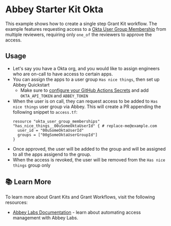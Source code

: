 # Abbey Starter Kit Okta

This example shows how to create a single step Grant Kit workflow.
The example features requesting access to a [Okta User Group Membership](https://registry.terraform.io/providers/okta/okta/latest/docs/resources/user_group_memberships)
from multiple reviewers, requiring only `one_of` the reviewers to approve the access.

## Usage

- Let's say you have a Okta org, and you would like to assign engineers who are on-call to have access to certain apps.
- You can assign the apps to a user group `Has nice things`, then set up Abbey Quickstart
  - Make sure to [configure your GitHub Actions Secrets](https://docs.abbey.io/getting-started/quickstart#add-your-abbey_token) and add `OKTA_API_TOKEN` and `ABBEY_TOKEN`
- When the user is on call, they can request access to be added to `Has nice things` user group via Abbey. This will create a PR appending the following snippet to `access.tf`:
  ```hcl
  resource "okta_user_group_memberships" "has_nice_things__00uSomeOktaUserId" { # replace-me@example.com
    user_id = "00uSomeOktaUserId"
    groups = ["00gSomeOktaUserGroupId"]
  }
  ```
- Once approved, the user will be added to the group and will be assigned to all the apps assigend to the group.
- When the access is revoked, the user will be removed from the `Has nice things` group only

## :books: Learn More

To learn more about Grant Kits and Grant Workflows, visit the following resources:

-   [Abbey Labs Documentation](https://docs.abbey.io) - learn about automating access management with Abbey Labs.
